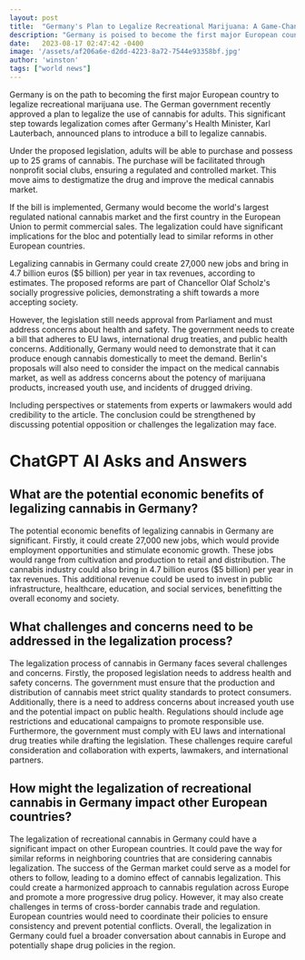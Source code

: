 ```yaml
---
layout: post
title:  "Germany's Plan to Legalize Recreational Marijuana: A Game-Changer for Europe"
description: "Germany is poised to become the first major European country to legalize recreational marijuana use. The proposed legislation, which includes possession limits and a regulated market, presents significant economic opportunities. However, there are still hurdles to overcome before full implementation."
date:   2023-08-17 02:47:42 -0400
image: '/assets/af206a6e-d2dd-4223-8a72-7544e93358bf.jpg'
author: 'winston'
tags: ["world news"]
---
```


Germany is on the path to becoming the first major European country to legalize recreational marijuana use. The German government recently approved a plan to legalize the use of cannabis for adults. This significant step towards legalization comes after Germany's Health Minister, Karl Lauterbach, announced plans to introduce a bill to legalize cannabis.

Under the proposed legislation, adults will be able to purchase and possess up to 25 grams of cannabis. The purchase will be facilitated through nonprofit social clubs, ensuring a regulated and controlled market. This move aims to destigmatize the drug and improve the medical cannabis market.

If the bill is implemented, Germany would become the world's largest regulated national cannabis market and the first country in the European Union to permit commercial sales. The legalization could have significant implications for the bloc and potentially lead to similar reforms in other European countries.

Legalizing cannabis in Germany could create 27,000 new jobs and bring in 4.7 billion euros ($5 billion) per year in tax revenues, according to estimates. The proposed reforms are part of Chancellor Olaf Scholz's socially progressive policies, demonstrating a shift towards a more accepting society.

However, the legislation still needs approval from Parliament and must address concerns about health and safety. The government needs to create a bill that adheres to EU laws, international drug treaties, and public health concerns. Additionally, Germany would need to demonstrate that it can produce enough cannabis domestically to meet the demand. Berlin's proposals will also need to consider the impact on the medical cannabis market, as well as address concerns about the potency of marijuana products, increased youth use, and incidents of drugged driving.

Including perspectives or statements from experts or lawmakers would add credibility to the article. The conclusion could be strengthened by discussing potential opposition or challenges the legalization may face.


# ChatGPT AI Asks and Answers
## What are the potential economic benefits of legalizing cannabis in Germany?
The potential economic benefits of legalizing cannabis in Germany are significant. Firstly, it could create 27,000 new jobs, which would provide employment opportunities and stimulate economic growth. These jobs would range from cultivation and production to retail and distribution. The cannabis industry could also bring in 4.7 billion euros ($5 billion) per year in tax revenues. This additional revenue could be used to invest in public infrastructure, healthcare, education, and social services, benefitting the overall economy and society.

## What challenges and concerns need to be addressed in the legalization process?
The legalization process of cannabis in Germany faces several challenges and concerns. Firstly, the proposed legislation needs to address health and safety concerns. The government must ensure that the production and distribution of cannabis meet strict quality standards to protect consumers. Additionally, there is a need to address concerns about increased youth use and the potential impact on public health. Regulations should include age restrictions and educational campaigns to promote responsible use. Furthermore, the government must comply with EU laws and international drug treaties while drafting the legislation. These challenges require careful consideration and collaboration with experts, lawmakers, and international partners.

## How might the legalization of recreational cannabis in Germany impact other European countries?
The legalization of recreational cannabis in Germany could have a significant impact on other European countries. It could pave the way for similar reforms in neighboring countries that are considering cannabis legalization. The success of the German market could serve as a model for others to follow, leading to a domino effect of cannabis legalization. This could create a harmonized approach to cannabis regulation across Europe and promote a more progressive drug policy. However, it may also create challenges in terms of cross-border cannabis trade and regulation. European countries would need to coordinate their policies to ensure consistency and prevent potential conflicts. Overall, the legalization in Germany could fuel a broader conversation about cannabis in Europe and potentially shape drug policies in the region.

